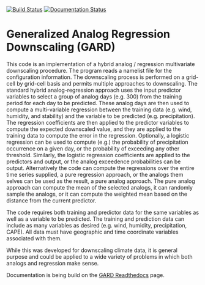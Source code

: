 [![Build Status](https://travis-ci.org/NCAR/GARD.svg)](https://travis-ci.org/NCAR/GARD)
[![Documentation Status](https://readthedocs.org/projects/gard/badge/)](http://gard.readthedocs.org/en/develop/)

# Generalized Analog Regression Downscaling (GARD)
This code is an implementation of a hybrid analog / regression multivariate downscaling procedure.  The program reads a namelist file for the configuration information.  The downscaling process is performed on a grid-cell by grid-cell basis and permits multiple approaches to downscaling.  The standard hybrid analog-regression approach uses the input predictor variables to select a group of analog days (e.g. 300) from the training period for each day to be predicted.  These analog days are then used to compute a multi-variable regression between the training data (e.g. wind, humidity, and stability) and the variable to be predicted (e.g. precipitation).  The regression coefficients are then applied to the predictor variables to compute the expected downscaled value, and they are applied to the training data to compute the error in the regression.  Optionally, a logistic regression can be used to compute (e.g.) the probability of precipitation occurrence on a given day, or the probability of exceeding any other threshold. Similarly, the logistic regression coefficients are applied to the predictors and output, or the analog exceedence probabilities can be output. Alternatively the code can compute the regressions over the entire time series supplied, a pure regression approach, or the analogs them selves can be used as the result, a pure analog approach. The pure analog approach can compute the mean of the selected analogs, it can randomly sample the analogs, or it can compute the weighted mean based on the distance from the current predictor.  

The code requires both training and predictor data for the same variables as well as a variable to be predicted.  The training and prediction data can include as many variables as desired (e.g. wind, humidity, precipitation, CAPE).  All data must have geographic and time coordinate variables associated with them.  

While this was developed for downscaling climate data, it is general purpose and could be applied to a wide variety of problems in which both analogs and regression make sense.  

Documentation is being build on the [GARD Readthedocs](http://gard.readthedocs.org) page. 
